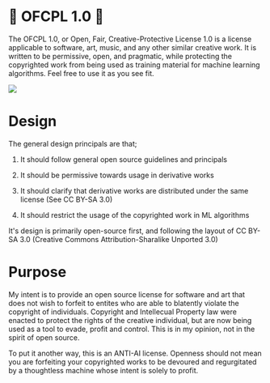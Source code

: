 # 🎏 OFCPL 1.0 🎏
The OFCPL 1.0, or Open, Fair, Creative-Protective License 1.0 is a license applicable to software, art, music, and any other similar creative work. It is written to be permissive, open, and pragmatic, while protecting the copyrighted work from being used as training material for machine learning algorithms. Feel free to use it as you see fit. 

![](https://github.com/tapebysea/OFCPL-1.0/blob/main/assets/kitas.gif)

# Design
The general design principals are that;

  1. It should follow general open source guidelines and principals

  2. It should be permissive towards usage in derivative works

  3. It should clarify that derivative works are distributed under the same license (See CC BY-SA 3.0)

  4. It should restrict the usage of the copyrighted work in ML algorithms

It's design is primarily open-source first, and following the layout of CC BY-SA 3.0 (Creative Commons Attribution-Sharalike Unported 3.0)

# Purpose
My intent is to provide an open source license for software and art that does not wish to forfeit to entites who are able to blatently violate the copyright of individuals. Copyright and Intellecual Property law were enacted to protect the rights of the creative individual, but are now being used as a tool to evade, profit and control. This is in my opinion, not in the spirit of open source.

To put it another way, this is an ANTI-AI license. Openness should not mean you are forfeiting your copyrighted works to be devoured and regurgitated by a thoughtless machine whose intent is solely to profit.
